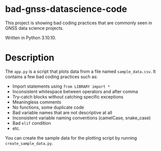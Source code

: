 # bad-gnss-datascience-code

This project is showing bad coding practices that are commonly seen in GNSS data science projects.

Written in Python 3.10.10.

# Description

The `app.py` is a script that plots data from a file named `sample_data.csv`. It contains a few bad coding practices such as:

- Import statements using `from LIBRARY import *`
- Inconsistent whitespace between operators and after comma
- Try-catch blocks without catching specific exceptions
- Meaningless comments
- No functions, some duplicate code
- Bad variable names that are not descriptive at all
- Inconsistent variable naming conventions (camelCase, snake_case)
- Bad `elif` condition
- etc.

You can create the sample data for the plotting script by running `create_sample_data.py`.

